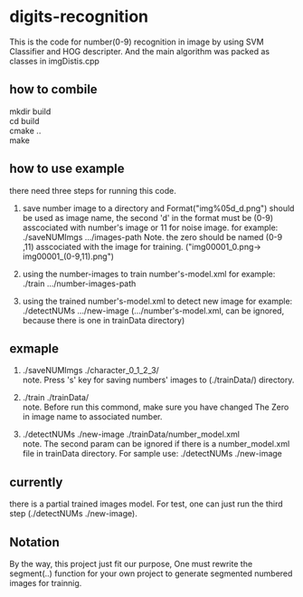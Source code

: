 # digits-recognition
This is the code for number(0-9) recognition in image by using SVM Classifier and HOG descripter. And the main algorithm was packed as classes in imgDistis.cpp 


## how to combile  
mkdir build  
cd build  
cmake ..  
make  


## how to use example 
there need three steps for running this code. 
1.  save number image to a directory  and Format("img%05d_d.png") should be used as image name, the second 'd' in the format must be (0-9) asscociated with number's image or 11 for noise image.
for example:  ./saveNUMImgs  .../images-path 
Note. the zero should be named (0-9 ,11) asscociated with the image for training. ("img00001\_0.png-> img00001\_(0-9,11).png")

2.  using the number-images to train number's-model.xml 
for example:  ./train .../number-images-path

3. using the trained number's-model.xml to detect new image
for example: ./detectNUMs  .../new-image  (.../number's-model.xml, can be ignored, because there is one in trainData directory)


## exmaple
1.  ./saveNUMImgs ./character_0_1_2_3/  
note. Press 's' key for saving numbers' images to (./trainData/) directory.

2.  ./train ./trainData/  
note. Before run this commond, make sure you have changed The Zero in image name to associated number.

3. ./detectNUMs  ./new-image  ./trainData/number_model.xml  
note. The second param can be ignored if there is a number_model.xml file in trainData directory. For sample use: ./detectNUMs  ./new-image


## currently
 there is a partial trained images model. For test, one can just run the third step (./detectNUMs  ./new-image).


## Notation
By the way, this project just fit our purpose,  One must rewrite the segment(..) function for your own project to generate segmented numbered images for trainnig.

